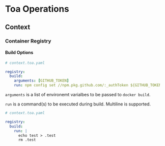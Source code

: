 # Toa Operations

## Context

### Container Registry

#### Build Options

```yaml
# context.toa.yaml

registry:
  build:
    arguments: [GITHUB_TOKEN]
    run: npm config set //npm.pkg.github.com/:_authToken ${GITHUB_TOKEN}
```

`arguments` is a list of environemt varialbes to be passed to `docker build`.

`run` is a command(s) to be executed during build. Multiline is supported.

```yaml
# context.toa.yaml

registry:
  build:
    run: |
      echo test > .test
      rm .test
```
